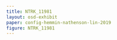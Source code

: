 ```yaml
---
title: NTRK_11981
layout: osd-exhibit
paper: config-hemmin-nathenson-lin-2019
figure: NTRK_11981
---
```

